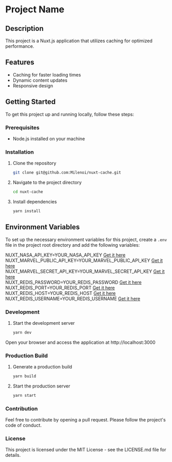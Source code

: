 # Project Name

## Description

This project is a Nuxt.js application that utilizes caching for optimized performance.

## Features

- Caching for faster loading times
- Dynamic content updates
- Responsive design

## Getting Started

To get this project up and running locally, follow these steps:

### Prerequisites

- Node.js installed on your machine

### Installation

1. Clone the repository
   ```bash
   git clone git@github.com:Milenoi/nuxt-cache.git

2. Navigate to the project directory

   ```bash
   cd nuxt-cache

3. Install dependencies

   ```bash
   yarn install

## Environment Variables

To set up the necessary environment variables for this project, create a `.env` file in the project root directory and
add the following variables:

NUXT_NASA_API_KEY=YOUR_NASA_API_KEY [Get it here](https://developer.marvel.com/)<br>
NUXT_MARVEL_PUBLIC_API_KEY=YOUR_MARVEL_PUBLIC_API_KEY [Get it here](https://api.nasa.gov)<br>
NUXT_MARVEL_SECRET_API_KEY=YOUR_MARVEL_SECRET_API_KEY [Get it here](https://api.nasa.gov)<br>
NUXT_REDIS_PASSWORD=YOUR_REDIS_PASSWORD [Get it here](https://app.redislabs.com/)<br>
NUXT_REDIS_PORT=YOUR_REDIS_PORT [Get it here](https://app.redislabs.com/)<br>
NUXT_REDIS_HOST=YOUR_REDIS_HOST [Get it here](https://app.redislabs.com/)<br>
NUXT_REDIS_USERNAME=YOUR_REDIS_USERNAME [Get it here](https://app.redislabs.com/)

### Development

1. Start the development server

   ```bash
   yarn dev

Open your browser and access the application at http://localhost:3000

### Production Build

1. Generate a production build

   ```bash
   yarn build

2. Start the production server

   ```bash
   yarn start

### Contribution

Feel free to contribute by opening a pull request. Please follow the project's code of conduct.

### License

This project is licensed under the MIT License - see the LICENSE.md file for details.
